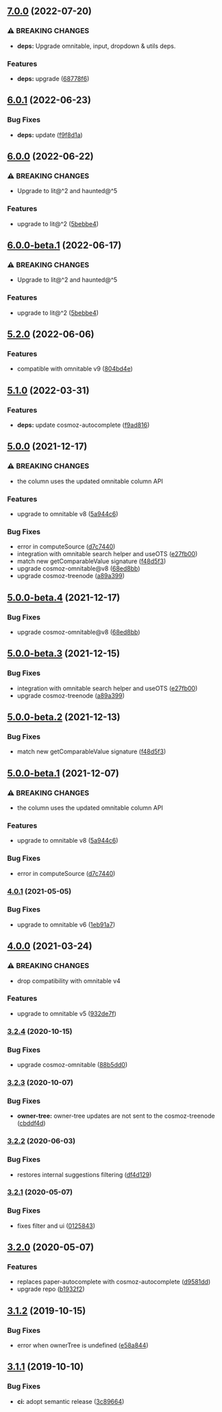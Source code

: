 ## [7.0.0](https://github.com/neovici/cosmoz-omnitable-treenode-column/compare/v6.0.1...v7.0.0) (2022-07-20)


### ⚠ BREAKING CHANGES

* **deps:** Upgrade omnitable, input, dropdown & utils deps.

### Features

* **deps:** upgrade ([68778f6](https://github.com/neovici/cosmoz-omnitable-treenode-column/commit/68778f6d4f028fd0257d135444837ed67582cf16))

## [6.0.1](https://github.com/neovici/cosmoz-omnitable-treenode-column/compare/v6.0.0...v6.0.1) (2022-06-23)


### Bug Fixes

* **deps:** update ([f9f8d1a](https://github.com/neovici/cosmoz-omnitable-treenode-column/commit/f9f8d1a22c935d0ce0b41cd1e8bdd1fa3e1b997e))

## [6.0.0](https://github.com/neovici/cosmoz-omnitable-treenode-column/compare/v5.2.0...v6.0.0) (2022-06-22)


### ⚠ BREAKING CHANGES

* Upgrade to lit@^2 and haunted@^5

### Features

* upgrade to lit@^2 ([5bebbe4](https://github.com/neovici/cosmoz-omnitable-treenode-column/commit/5bebbe45500b234d35531cfff07aeb7c7aafdce3))

## [6.0.0-beta.1](https://github.com/neovici/cosmoz-omnitable-treenode-column/compare/v5.2.0...v6.0.0-beta.1) (2022-06-17)


### ⚠ BREAKING CHANGES

* Upgrade to lit@^2 and haunted@^5

### Features

* upgrade to lit@^2 ([5bebbe4](https://github.com/neovici/cosmoz-omnitable-treenode-column/commit/5bebbe45500b234d35531cfff07aeb7c7aafdce3))

## [5.2.0](https://github.com/neovici/cosmoz-omnitable-treenode-column/compare/v5.1.0...v5.2.0) (2022-06-06)


### Features

* compatible with omnitable v9 ([804bd4e](https://github.com/neovici/cosmoz-omnitable-treenode-column/commit/804bd4eff3ff7dc3b6f1aac717fdeb0eec9c5ae3))

## [5.1.0](https://github.com/neovici/cosmoz-omnitable-treenode-column/compare/v5.0.0...v5.1.0) (2022-03-31)


### Features

* **deps:** update cosmoz-autocomplete ([f9ad816](https://github.com/neovici/cosmoz-omnitable-treenode-column/commit/f9ad816e35290d311bd7166561a4aac6eb78adbe))

## [5.0.0](https://github.com/neovici/cosmoz-omnitable-treenode-column/compare/v4.0.1...v5.0.0) (2021-12-17)


### ⚠ BREAKING CHANGES

* the column uses the updated omnitable column API

### Features

* upgrade to omnitable v8 ([5a944c6](https://github.com/neovici/cosmoz-omnitable-treenode-column/commit/5a944c69aa830557652cc18db7a5b9a34291942f))


### Bug Fixes

* error in computeSource ([d7c7440](https://github.com/neovici/cosmoz-omnitable-treenode-column/commit/d7c7440ff520b73c26588624d9875324afacb810))
* integration with omnitable search helper and useOTS ([e27fb00](https://github.com/neovici/cosmoz-omnitable-treenode-column/commit/e27fb00026b116d0c005550b2e2032f6bca19aae))
* match new getComparableValue signature ([f48d5f3](https://github.com/neovici/cosmoz-omnitable-treenode-column/commit/f48d5f3122aa8594a5ba59913323956cb8e4d80d))
* upgrade cosmoz-omnitable@v8 ([68ed8bb](https://github.com/neovici/cosmoz-omnitable-treenode-column/commit/68ed8bb78638861f6dc9b9d1c0c24b825af0d24f))
* upgrade cosmoz-treenode ([a89a399](https://github.com/neovici/cosmoz-omnitable-treenode-column/commit/a89a3991522551945081d84d5e7d37409481c479))

## [5.0.0-beta.4](https://github.com/neovici/cosmoz-omnitable-treenode-column/compare/v5.0.0-beta.3...v5.0.0-beta.4) (2021-12-17)


### Bug Fixes

* upgrade cosmoz-omnitable@v8 ([68ed8bb](https://github.com/neovici/cosmoz-omnitable-treenode-column/commit/68ed8bb78638861f6dc9b9d1c0c24b825af0d24f))

## [5.0.0-beta.3](https://github.com/neovici/cosmoz-omnitable-treenode-column/compare/v5.0.0-beta.2...v5.0.0-beta.3) (2021-12-15)


### Bug Fixes

* integration with omnitable search helper and useOTS ([e27fb00](https://github.com/neovici/cosmoz-omnitable-treenode-column/commit/e27fb00026b116d0c005550b2e2032f6bca19aae))
* upgrade cosmoz-treenode ([a89a399](https://github.com/neovici/cosmoz-omnitable-treenode-column/commit/a89a3991522551945081d84d5e7d37409481c479))

## [5.0.0-beta.2](https://github.com/neovici/cosmoz-omnitable-treenode-column/compare/v5.0.0-beta.1...v5.0.0-beta.2) (2021-12-13)


### Bug Fixes

* match new getComparableValue signature ([f48d5f3](https://github.com/neovici/cosmoz-omnitable-treenode-column/commit/f48d5f3122aa8594a5ba59913323956cb8e4d80d))

## [5.0.0-beta.1](https://github.com/neovici/cosmoz-omnitable-treenode-column/compare/v4.0.1...v5.0.0-beta.1) (2021-12-07)


### ⚠ BREAKING CHANGES

* the column uses the updated omnitable column API

### Features

* upgrade to omnitable v8 ([5a944c6](https://github.com/neovici/cosmoz-omnitable-treenode-column/commit/5a944c69aa830557652cc18db7a5b9a34291942f))


### Bug Fixes

* error in computeSource ([d7c7440](https://github.com/neovici/cosmoz-omnitable-treenode-column/commit/d7c7440ff520b73c26588624d9875324afacb810))

### [4.0.1](https://github.com/neovici/cosmoz-omnitable-treenode-column/compare/v4.0.0...v4.0.1) (2021-05-05)


### Bug Fixes

* upgrade to omnitable v6 ([1eb91a7](https://github.com/neovici/cosmoz-omnitable-treenode-column/commit/1eb91a7e20bacbb67b324c00497b1aaef4e8ea64))

## [4.0.0](https://github.com/neovici/cosmoz-omnitable-treenode-column/compare/v3.2.4...v4.0.0) (2021-03-24)


### ⚠ BREAKING CHANGES

* drop compatibility with omnitable v4

### Features

* upgrade to omnitable v5 ([932de7f](https://github.com/neovici/cosmoz-omnitable-treenode-column/commit/932de7fcb6de378ccb6e994bb1f3c42b7d94eccc))

### [3.2.4](https://github.com/neovici/cosmoz-omnitable-treenode-column/compare/v3.2.3...v3.2.4) (2020-10-15)


### Bug Fixes

* upgrade cosmoz-omnitable ([88b5dd0](https://github.com/neovici/cosmoz-omnitable-treenode-column/commit/88b5dd08f987a7f32972b644d48a742b373db557))

### [3.2.3](https://github.com/neovici/cosmoz-omnitable-treenode-column/compare/v3.2.2...v3.2.3) (2020-10-07)


### Bug Fixes

* **owner-tree:** owner-tree updates are not sent to the cosmoz-treenode ([cbddf4d](https://github.com/neovici/cosmoz-omnitable-treenode-column/commit/cbddf4ded452da15b31384debeb5d936115a6f34))

### [3.2.2](https://github.com/neovici/cosmoz-omnitable-treenode-column/compare/v3.2.1...v3.2.2) (2020-06-03)


### Bug Fixes

* restores internal suggestions filtering ([df4d129](https://github.com/neovici/cosmoz-omnitable-treenode-column/commit/df4d1297e83160883962367a233fbfba45fb3c33))

### [3.2.1](https://github.com/neovici/cosmoz-omnitable-treenode-column/compare/v3.2.0...v3.2.1) (2020-05-07)


### Bug Fixes

* fixes filter and ui ([0125843](https://github.com/neovici/cosmoz-omnitable-treenode-column/commit/0125843d3241ee70db58c5a7177113b16c8607aa))

## [3.2.0](https://github.com/neovici/cosmoz-omnitable-treenode-column/compare/v3.1.2...v3.2.0) (2020-05-07)


### Features

* replaces paper-autocomplete with cosmoz-autocomplete ([d9581dd](https://github.com/neovici/cosmoz-omnitable-treenode-column/commit/d9581dd3435824d4d5cbb627333b22b1cce31b21))
* upgrade repo ([b1932f2](https://github.com/neovici/cosmoz-omnitable-treenode-column/commit/b1932f21187ef158f8bdbe5a8798c73f4289ac1a))

## [3.1.2](https://github.com/neovici/cosmoz-omnitable-treenode-column/compare/v3.1.1...v3.1.2) (2019-10-15)


### Bug Fixes

* error when ownerTree is undefined ([e58a844](https://github.com/neovici/cosmoz-omnitable-treenode-column/commit/e58a844788cb048f6ebc11ed780a758a851786ca))

## [3.1.1](https://github.com/neovici/cosmoz-omnitable-treenode-column/compare/v3.1.0...v3.1.1) (2019-10-10)


### Bug Fixes

* **ci:** adopt semantic release ([3c89664](https://github.com/neovici/cosmoz-omnitable-treenode-column/commit/3c89664db14a55239d11de9ba4a65a93e2fa40ce))
